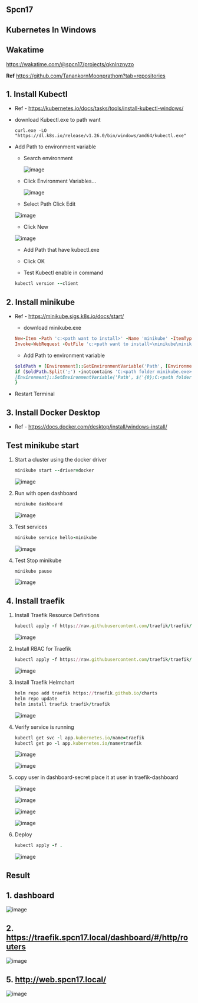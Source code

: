## **Spcn17**

## **Kubernetes In Windows**

## Wakatime
https://wakatime.com/@spcn17/projects/qknlnznyzo

**Ref**  https://github.com/TanankornMoonprathom?tab=repositories


## 1. **Install Kubectl**
   - Ref 
    - https://kubernetes.io/docs/tasks/tools/install-kubectl-windows/

   - download Kubectl.exe to path want

      ```
      curl.exe -LO "https://dl.k8s.io/release/v1.26.0/bin/windows/amd64/kubectl.exe"
      ``` 
   - Add Path to environment variable
      - Search environment
  
        ![image](https://user-images.githubusercontent.com/119097663/224904080-a7de4fcd-c43d-4760-b483-0734aaeca796.png)


      - Click Environment Variables...

        ![image](https://user-images.githubusercontent.com/119097663/224904504-ac4bb0b8-4a35-4ddd-87c0-d0f665c86d04.png)

       - Select Path Click Edit

        ![image](https://user-images.githubusercontent.com/119097836/226183940-0ab3dcef-c532-4c98-be4e-1bf6b2b8096b.png)

       - Click New
        
        ![image](https://user-images.githubusercontent.com/119097836/226183877-99da52f9-aefa-49da-847d-550a43801da7.png)

      - Add Path that have kubectl.exe
      - Click OK
  
      - Test Kubectl enable in command
      ```ruby
      kubectl version --client
      ```

## 2. **Install minikube**
   - Ref
    - https://minikube.sigs.k8s.io/docs/start/

      - download minikube.exe

      ```ruby
      New-Item -Path 'c:<path want to install>' -Name 'minikube' -ItemType Directory -Force #create folder minikube
      Invoke-WebRequest -OutFile 'c:<path want to install>\minikube\minikube.exe' -Uri 'https://github.com/kubernetes/minikube/releases/latest/download/minikube-windows-amd64.exe' -UseBasicParsing #download install to path
      ```

      - Add Path to environment variable
      ```ruby
      $oldPath = [Environment]::GetEnvironmentVariable('Path', [EnvironmentVariableTarget]::Machine)
      if ($oldPath.Split(';') -inotcontains 'C:<path folder minikube.exe>'){ `
      [Environment]::SetEnvironmentVariable('Path', $('{0};C:<path folder minikube.exe>' -f $oldPath), [EnvironmentVariableTarget]::Machine) `
      }
      ```
   - Restart Terminal

## 3. **Install Docker Desktop**
   - Ref
    - https://docs.docker.com/desktop/install/windows-install/

## Test minikube start
1. Start a cluster using the docker driver
   ```ruby
   minikube start --driver=docker
   ```
   ![image](https://user-images.githubusercontent.com/119097836/226183616-bbfe2bad-c10d-4f23-894f-f6ce7c41a27c.png)

2. Run with open dashboard
   ```ruby
   minikube dashboard
   ```
   ![image](https://user-images.githubusercontent.com/119097836/226185662-d2692848-4b5d-4116-9110-47905405da2b.png)

3. Test services
   ```ruby
   minikube service hello-minikube
   ```
   ![image](https://user-images.githubusercontent.com/119097663/224907641-f32599e8-afd0-4a9e-8bf5-f8a59c476752.png)

4. Test Stop minikube
   ```ruby
   minikube pause
   ```
   ![image](https://user-images.githubusercontent.com/119097836/226185662-d2692848-4b5d-4116-9110-47905405da2b.png)

## 4. **Install traefik**
1. Install Traefik Resource Definitions
   ```ruby
   kubectl apply -f https://raw.githubusercontent.com/traefik/traefik/v2.9/docs/content/reference/dynamic-configuration/kubernetes-crd-definition-v1.yml
   ```
    ![image](https://user-images.githubusercontent.com/119097836/226183391-8695b9c9-58fc-4579-a7ae-b0c3461ccafa.png)

2. Install RBAC for Traefik
   ```ruby
   kubectl apply -f https://raw.githubusercontent.com/traefik/traefik/v2.9/docs/content/reference/dynamic-configuration/kubernetes-crd-rbac.yml
   ```
    ![image](https://user-images.githubusercontent.com/119097836/226183302-1ee43bad-92bc-490a-b152-10d4b3641aa7.png) 

3. Install Traefik Helmchart
   ```ruby
   helm repo add traefik https://traefik.github.io/charts 
   helm repo update
   helm install traefik traefik/traefik 
   ```
    ![image](https://user-images.githubusercontent.com/119097836/226183131-b50d850c-2fad-433d-9195-460e5ca92dd6.png)

4. Verify service is running
   ```ruby
   kubectl get svc -l app.kubernetes.io/name=traefik
   kubectl get po -l app.kubernetes.io/name=traefik
   ```
    ![image](https://user-images.githubusercontent.com/119097836/226186634-cc568852-8cb5-437b-bc15-20222fa65af5.png)

    ![image](https://user-images.githubusercontent.com/119097836/226186684-ae12b746-0df8-47e7-aa14-18e8a6ba386f.png)

5. copy user in dashboard-secret place it at user in traefik-dashboard

   ![image](https://user-images.githubusercontent.com/119097836/226182889-ccb98c0b-15ff-4bb5-8c6c-d78d948b580e.png)

   ![image](https://user-images.githubusercontent.com/119097836/226182737-5386691f-26c0-4c30-852c-0fd31860dfb8.png)

   ![image](https://user-images.githubusercontent.com/119097836/226182939-127db28b-5e6a-48f5-a9ea-496880f5fa44.png)

   ![image](https://user-images.githubusercontent.com/119097663/226111244-a7ec1e11-8f01-4070-88ba-0c7a88f83cc1.png)

6. Deploy
   ```ruby
   kubectl apply -f . 
   ```
   ![image](https://user-images.githubusercontent.com/119097836/226186425-f7aef711-df7c-4b35-ad11-2da961173354.png)

## **Result**

## 1. dashboard

![image](https://user-images.githubusercontent.com/119097836/226182650-3427e2bd-d262-4d67-8c74-7023198916ef.png)

## 2. https://traefik.spcn17.local/dashboard/#/http/routers

![image](https://user-images.githubusercontent.com/119097836/226182456-b259a675-7c5f-4c68-845a-65e11d196f4b.png)

## 5. http://web.spcn17.local/

![image](https://user-images.githubusercontent.com/119097836/226182353-df88ba9b-38a6-4434-afdd-445047ddc80e.png)
